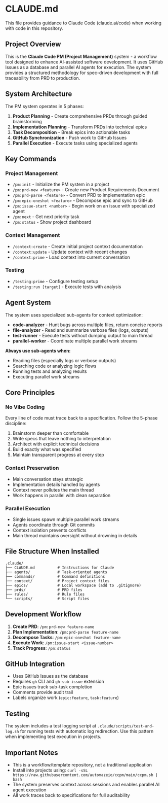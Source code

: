 # CLAUDE.md

This file provides guidance to Claude Code (claude.ai/code) when working with code in this repository.

## Project Overview

This is the **Claude Code PM (Project Management)** system - a workflow tool designed to enhance AI-assisted software development. It uses GitHub Issues as a database and parallel AI agents for execution. The system provides a structured methodology for spec-driven development with full traceability from PRD to production.

## System Architecture

The PM system operates in 5 phases:
1. **Product Planning** - Create comprehensive PRDs through guided brainstorming
2. **Implementation Planning** - Transform PRDs into technical epics
3. **Task Decomposition** - Break epics into actionable tasks
4. **GitHub Synchronization** - Push work to GitHub Issues
5. **Parallel Execution** - Execute tasks using specialized agents

## Key Commands

### Project Management
- `/pm:init` - Initialize the PM system in a project
- `/pm:prd-new <feature>` - Create new Product Requirements Document
- `/pm:prd-parse <feature>` - Convert PRD to implementation epic
- `/pm:epic-oneshot <feature>` - Decompose epic and sync to GitHub
- `/pm:issue-start <number>` - Begin work on an issue with specialized agent
- `/pm:next` - Get next priority task
- `/pm:status` - Show project dashboard

### Context Management
- `/context:create` - Create initial project context documentation
- `/context:update` - Update context with recent changes
- `/context:prime` - Load context into current conversation

### Testing
- `/testing:prime` - Configure testing setup
- `/testing:run [target]` - Execute tests with analysis

## Agent System

The system uses specialized sub-agents for context optimization:

- **code-analyzer** - Hunt bugs across multiple files, return concise reports
- **file-analyzer** - Read and summarize verbose files (logs, outputs)
- **test-runner** - Execute tests without dumping output to main thread
- **parallel-worker** - Coordinate multiple parallel work streams

**Always use sub-agents when:**
- Reading files (especially logs or verbose outputs)
- Searching code or analyzing logic flows
- Running tests and analyzing results
- Executing parallel work streams

## Core Principles

### No Vibe Coding
Every line of code must trace back to a specification. Follow the 5-phase discipline:
1. Brainstorm deeper than comfortable
2. Write specs that leave nothing to interpretation
3. Architect with explicit technical decisions
4. Build exactly what was specified
5. Maintain transparent progress at every step

### Context Preservation
- Main conversation stays strategic
- Implementation details handled by agents
- Context never pollutes the main thread
- Work happens in parallel with clean separation

### Parallel Execution
- Single issues spawn multiple parallel work streams
- Agents coordinate through Git commits
- Context isolation prevents conflicts
- Main thread maintains oversight without drowning in details

## File Structure When Installed

```
.claude/
├── CLAUDE.md          # Instructions for Claude
├── agents/            # Task-oriented agents
├── commands/          # Command definitions
├── context/           # Project context files
├── epics/             # Local workspace (add to .gitignore)
├── prds/              # PRD files
├── rules/             # Rule files
└── scripts/           # Script files
```

## Development Workflow

1. **Create PRD**: `/pm:prd-new feature-name`
2. **Plan Implementation**: `/pm:prd-parse feature-name`
3. **Decompose Tasks**: `/pm:epic-oneshot feature-name`
4. **Execute Work**: `/pm:issue-start <issue-number>`
5. **Track Progress**: `/pm:status`

## GitHub Integration

- Uses GitHub Issues as the database
- Requires `gh` CLI and `gh-sub-issue` extension
- Epic issues track sub-task completion
- Comments provide audit trail
- Labels organize work (`epic:feature`, `task:feature`)

## Testing

The system includes a test logging script at `.claude/scripts/test-and-log.sh` for running tests with automatic log redirection. Use this pattern when implementing test execution in projects.

## Important Notes

- This is a workflow/template repository, not a traditional application
- Install into projects using: `curl -sSL https://raw.githubusercontent.com/automazeio/ccpm/main/ccpm.sh | bash`
- The system preserves context across sessions and enables parallel AI agent execution
- All work traces back to specifications for full auditability